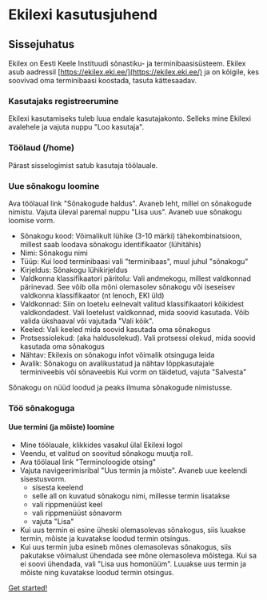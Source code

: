 # Ekilexi kasutusjuhend

## Sissejuhatus
Ekilex on Eesti Keele Instituudi sõnastiku- ja terminibaasisüsteem. Ekilex asub aadressil [https://ekilex.eki.ee/](https://ekilex.eki.ee/) ja on kõigile, kes soovivad oma terminibaasi koostada, tasuta kättesaadav.

### Kasutajaks registreerumine
Ekilexi kasutamiseks tuleb luua endale kasutajakonto. Selleks mine Ekilexi avalehele ja vajuta nuppu "Loo kasutaja".

### Töölaud (/home)
Pärast sisselogimist satub kasutaja töölauale.

### Uue sõnakogu loomine
Ava töölaual link "Sõnakogude haldus". Avaneb leht, millel on sõnakogude nimistu. Vajuta üleval paremal nuppu "Lisa uus". Avaneb uue sõnakogu loomise vorm.
- Sõnakogu kood: Võimalikult lühike (3-10 märki) tähekombinatsioon, millest saab loodava sõnakogu identifikaator (lühitähis)
- Nimi: Sõnakogu nimi
- Tüüp: Kui lood terminibaasi vali "terminibaas", muul juhul "sõnakogu"
- Kirjeldus: Sõnakogu lühikirjeldus
- Valdkonna klassifikaatori päritolu: Vali andmekogu, millest valdkonnad pärinevad. See võib olla mõni olemasolev sõnakogu või iseseisev valdkonna klassifikaator (nt lenoch, EKI üld)
- Valdkonnad: Siin on loetelu eelnevalt valitud klassifikaatori kõikidest valdkondadest. Vali loetelust valdkonnad, mida soovid kasutada. Võib valida ükshaaval või vajutada "Vali kõik".
- Keeled: Vali keeled mida soovid kasutada oma sõnakogus
- Protsessiolekud: (aka haldusolekud). Vali protsessi olekud, mida soovid kasutada oma sõnakogus
- Nähtav: Ekilexis on sõnakogu infot võimalik otsinguga leida
- Avalik: Sõnakogu on avalikustatud ja nähtav lõppkasutajale terminiveebis või sõnaveebis
Kui vorm on täidetud, vajuta "Salvesta"

Sõnakogu on nüüd loodud ja peaks ilmuma sõnakogude nimistusse.

### Töö sõnakoguga

#### Uue termini (ja mõiste) loomine
- Mine töölauale, klikkides vasakul ülal Ekilexi logol
- Veendu, et valitud on soovitud sõnakogu muutja roll. 
- Ava töölaual link "Terminoloogide otsing"
- Vajuta navigeerimisribal "Uus termin ja mõiste". Avaneb uue keelendi sisestusvorm.
  - sisesta keelend
  - selle all on kuvatud sõnakogu nimi, millesse termin lisatakse
  - vali rippmenüüst keel
  - vali rippmenüüst sõnavorm
  - vajuta "Lisa"
- Kui uus termin ei esine üheski olemasolevas sõnakogus, siis luuakse termin, mõiste ja kuvatakse loodud termin otsingus.
- Kui uus termin juba esineb mõnes olemasolevas sõnakogus, siis pakutakse võimalust ühendada see mõne olemasoleva mõistega. Kui sa ei soovi ühendada, vali "Lisa uus homonüüm". Luuakse uus termin ja mõiste ning kuvatakse loodud termin otsingus.


[Get started!](test.md)

